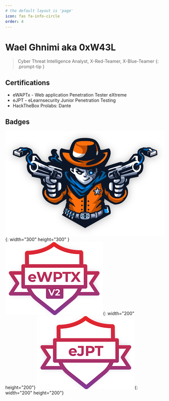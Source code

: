 ```yaml
---
# the default layout is 'page'
icon: fas fa-info-circle
order: 4
---
```

# Wael Ghnimi aka 0xW43L

> Cyber Threat Intelligence Analyst, X-Red-Teamer, X-Blue-Teamer
{: .prompt-tip }

## Certifications
- eWAPTx - Web application Penetration Tester eXtreme
- eJPT - eLearnsecurity Junior Penetration Testing
- HackTheBox Prolabs: Dante

## Badges
![pro-lab-dante.svg](assets/img/ic-dante-overview.svg){: width="300" height="300" } ![ewapt.png](assets/img/certs/ewaptx.png){: width="200" height="200"} ![ejpt.png](assets/img/certs/ejpt.png){: width="200" height="200"} 